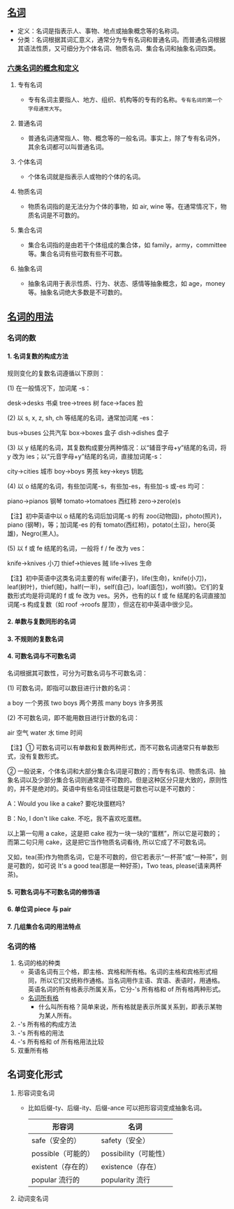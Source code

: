 ## [名词](https://baike.baidu.com/item/%E5%90%8D%E8%AF%8D/502047?fr=ge_ala)

- 定义：名词是指表示人、事物、地点或抽象概念等的名称词。
- 分类：名词根据其词汇意义，通常分为专有名词和普通名词。而普通名词根据其语法性质，又可细分为个体名词、物质名词、集合名词和抽象名词四类。

### [六类名词的概念和定义](http://www.yygrammar.com/Article/201908/5472.html)

1. 专有名词

   - 专有名词主要指人、地方、组织、机构等的专有的名称。`专有名词的第一个字母通常大写`。

2. 普通名词

   - 普通名词通常指人、物、概念等的一般名词。事实上，除了专有名词外，其余名词都可以叫普通名词。

3. 个体名词

   - 个体名词就是指表示人或物的个体的名词。

4. 物质名词

   - 物质名词指的是无法分为个体的事物，如 air, wine 等。在通常情况下，物质名词是不可数的。

5. 集合名词

   - 集合名词指的是由若干个体组成的集合体，如 family，army，committee 等。集合名词有些可数有些不可数。

6. 抽象名词

   - 抽象名词用于表示性质、行为、状态、感情等抽象概念，如 age，money 等。抽象名词绝大多数是不可数的。

## [名词的用法](http://www.yygrammar.com/Article/201901/5432.html)

### 名词的数

#### 1. 名词复数的构成方法

规则变化的复数名词遵循以下原则：

(1) 在一般情况下，加词尾 -s：

desk→desks 书桌 tree→trees 树 face→faces 脸

(2) 以 s, x, z, sh, ch 等结尾的名词，通常加词尾 -es：

bus→buses 公共汽车 box→boxes 盒子 dish→dishes 盘子

(3) 以 y 结尾的名词，其复数构成要分两种情况：以“辅音字母+y”结尾的名词，将 y 改为 ies；以“元音字母+y”结尾的名词，直接加词尾-s：

city→cities 城市 boy→boys 男孩 key→keys 钥匙

(4) 以 o 结尾的名词，有些加词尾-s，有些加-es，有些加-s 或-es 均可：

piano→pianos 钢琴 tomato→tomatoes 西红柿 zero→zero(e)s

【注】初中英语中以 o 结尾的名词后加词尾-s 的有 zoo(动物园)，photo(照片)，piano (钢琴)，等；加词尾-es 的有 tomato(西红柿)，potato(土豆)，hero(英雄)，Negro(黑人)。

(5) 以 f 或 fe 结尾的名词，一般将 f / fe 改为 ves：

knife→knives 小刀 thief→thieves 贼 life→lives 生命

【注】初中英语中这类名词主要的有 wife(妻子)，life(生命)，knife(小刀)，leaf(树叶)，thief(贼)，half(一半)，self(自己)，loaf(面包)，wolf(狼)。它们的复数形式均是将词尾的 f 或 fe 改为 ves。另外，也有的以 f 或 fe 结尾的名词直接加词尾-s 构成复数（如 roof →roofs 屋顶），但这在初中英语中很少见。

#### 2. 单数与复数同形的名词

#### 3. 不规则的复数名词

#### 4. 可数名词与不可数名词

名词根据其可数性，可分为可数名词与不可数名词：

(1) 可数名词，即指可以数目进行计数的名词：

a boy 一个男孩 two boys 两个男孩 many boys 许多男孩

(2) 不可数名词，即不能用数目进行计数的名词：

air 空气 water 水 time 时间

【注】① 可数名词可以有单数和复数两种形式，而不可数名词通常只有单数形式，没有复数形式。

② 一般说来，个体名词和大部分集合名词是可数的；而专有名词、物质名词、抽象名词以及少部分集合名词则通常是不可数的。但是这种区分只是大致的，原则性的，并不是绝对的。英语中有些名词往往既是可数也可以是不可数的：

A：Would you like a cake? 要吃块蛋糕吗?

B：No, I don't like cake. 不吃，我不喜欢吃蛋糕。

以上第一句用 a cake，这是把 cake 视为一块一块的“蛋糕”，所以它是可数的；而第二句只用 cake，这是把它当作物质名词看待, 所以它成了不可数名词。

又如，tea(茶)作为物质名词，它是不可数的，但它若表示“一杯茶”或“一种茶”，则是可数的，如可说 It's a good tea(那是一种好茶)，Two teas, please(请来两杯茶)。

#### 5. 可数名词与不可数名词的修饰语

#### 6. 单位词 piece 与 pair

#### 7. 几组集合名词的用法特点

### 名词的格

1. 名词的格的种类
   - 英语名词有三个格，即主格、宾格和所有格。名词的主格和宾格形式相同，所以它们又统称作通格。当名词用作主语、宾语、表语时，用通格。英语名词的所有格表示所属关系，它分-'s 所有格和 of 所有格两种形式。
   - [名词所有格](http://www.yygrammar.com/Article/201912/5514.html)
     - 什么叫所有格？简单来说，所有格就是表示所属关系到，即表示某物为某人所有。
2. -'s 所有格的构成方法
3. -'s 所有格的用法
4. -'s 所有格和 of 所有格用法比较
5. 双重所有格

## 名词变化形式

1. 形容词变名词

   - 比如后缀-ty、后缀-ity、后缀-ance 可以把形容词变成抽象名词。

     | 形容词             | 名词                  |
     | ------------------ | --------------------- |
     | safe（安全的）     | safety（安全）        |
     | possible（可能的） | possibility（可能性） |
     | existent（存在的） | existence（存在）     |
     | popular 流行的     | popularity 流行       |

2. 动词变名词
